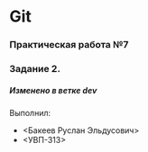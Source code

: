 # Git
### Практическая работа №7
### Задание 2.
##### Изменено в ветке dev
Выполнил:
* <Бакеев Руслан Эльдусович>
* <УВП-313>